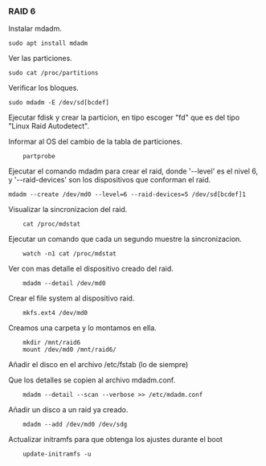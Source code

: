 ### RAID 6

Instalar mdadm.

	sudo apt install mdadm

Ver las particiones.

	sudo cat /proc/partitions

Verificar los bloques.

	sudo mdadm -E /dev/sd[bcdef]

Ejecutar fdisk y crear la particion, en tipo escoger "fd" que es del tipo "Linux Raid Autodetect".

Informar al OS del cambio de la tabla de particiones.

		partprobe

Ejecutar el comando mdadm para crear el raid, donde '--level' es el nivel 6, y '--raid-devices' son los dispositivos que conforman el raid.

	mdadm --create /dev/md0 --level=6 --raid-devices=5 /dev/sd[bcdef]1

Visualizar la sincronizacion del raid.

		cat /proc/mdstat

Ejecutar un comando que cada un segundo muestre la sincronizacion.

		watch -n1 cat /proc/mdstat

Ver con mas detalle el dispositivo creado del raid.

		mdadm --detail /dev/md0

Crear el file system al dispositivo raid.

		mkfs.ext4 /dev/md0

Creamos una carpeta y lo montamos en ella.

		mkdir /mnt/raid6
		mount /dev/md0 /mnt/raid6/

Añadir el disco en el archivo /etc/fstab (lo de siempre)

Que los detalles se copien al archivo mdadm.conf.

		mdadm --detail --scan --verbose >> /etc/mdadm.conf

Añadir un disco a un raid ya creado.

		mdadm --add /dev/md0 /dev/sdg

Actualizar initramfs para que obtenga los ajustes durante el boot

		update-initramfs -u
